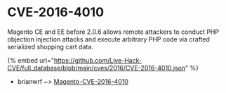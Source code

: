 # CVE-2016-4010

Magento CE and EE before 2.0.6 allows remote attackers to conduct PHP objection injection attacks and execute arbitrary PHP code via crafted serialized shopping cart data.

{% embed url="https://github.com/Live-Hack-CVE/full_database/blob/main/cves/2016/CVE-2016-4010.json" %}


* brianwrf ~> [Magento-CVE-2016-4010](https://zeste.alice-snow.ru/2016/database/cve-2016-4010/magento-cve-2016-4010-brianwrf)